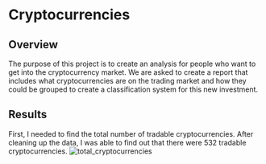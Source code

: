 # Cryptocurrencies
## Overview
The purpose of this project is to create an analysis for people who want to get into the cryptocurrency market. We are asked to create a report that includes what cryptocurrencies are on the trading market and how they could be grouped to create a classification system for this new investment.

## Results
First, I needed to find the total number of tradable cryptocurrencies. After cleaning up the data, I was able to find out that there were 532 tradable cryptocurrencies. 
![total_cryptocurrencies](https://user-images.githubusercontent.com/80054925/126084712-600d7f49-1183-4ca9-af0e-2c8b9bae89fd.png)
